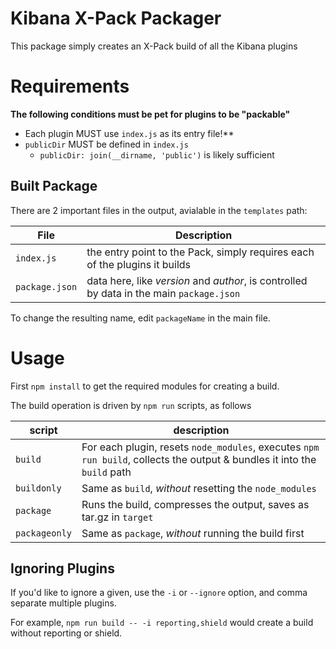 # Kibana X-Pack Packager

This package simply creates an X-Pack build of all the Kibana plugins

# Requirements

**The following conditions must be pet for plugins to be "packable"**

- Each plugin MUST use `index.js` as its entry file!**
- `publicDir` MUST be defined in `index.js`
  - `publicDir: join(__dirname, 'public')` is likely sufficient

## Built Package

There are 2 important files in the output, avialable in the `templates` path:

File | Description
---- | -----------
`index.js` | the entry point to the Pack, simply requires each of the plugins it builds
`package.json` | data here, like *version* and *author*, is controlled by data in the main `package.json`

To change the resulting name, edit `packageName` in the main file.

# Usage

First `npm install` to get the required modules for creating a build.

The build operation is driven by `npm run` scripts, as follows

script | description
------ | -----------
`build` | For each plugin, resets `node_modules`, executes `npm run build`, collects the output & bundles it into the `build` path
`buildonly` | Same as `build`, *without* resetting the `node_modules`
`package` | Runs the build, compresses the output, saves as tar.gz in `target`
`packageonly` | Same as `package`, *without* running the build first

## Ignoring Plugins

If you'd like to ignore a given, use the `-i` or `--ignore` option, and comma separate multiple plugins.

For example, `npm run build -- -i reporting,shield` would create a build without reporting or shield.